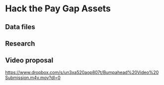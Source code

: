 # Hack the Pay Gap Assets

## Data files

## Research

## Video proposal
https://www.dropbox.com/s/un3xa520aop807t/Bumpahead%20Video%20Submission.m4v.mov?dl=0
